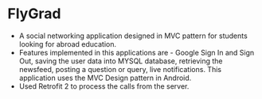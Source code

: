 # FlyGrad
- A social networking application designed in MVC pattern for students looking for abroad education.
- Features implemented in this applications are - Google Sign In and Sign Out, saving the user data into
  MYSQL database, retrieving the newsfeed, posting a question or query, live notifications.  This application
  uses the MVC Design pattern in Android.
- Used Retrofit 2 to process the calls from the server. 
